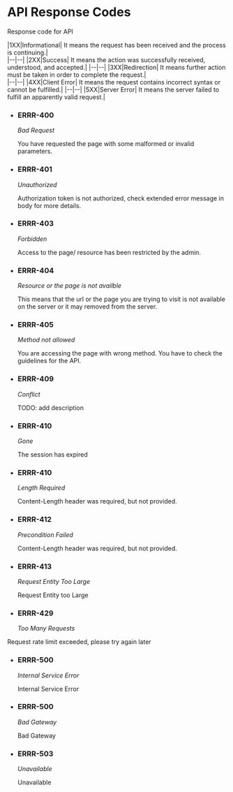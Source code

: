 
# API Response Codes
Response code for API

|1XX|Informational| It means the request has been received and the process is continuing.|  
|--|--|
|2XX|Success| It means the action was successfully received, understood, and accepted.|
|--|--|
|3XX|Redirection| It means further action must be taken in order to complete the request.|  
|--|--|
|4XX|Client Error| It means the request contains incorrect syntax or cannot be fulfilled.|
|--|--|
|5XX|Server Error| It means the server failed to fulfill an apparently valid request.|

- ### ERRR-400
	_Bad Request_
  
  You have requested the page with some malformed or invalid parameters.
  
- ### ERRR-401
	_Unauthorized_
  
  Authorization token is not authorized, check extended error message in body for more details.

- ### ERRR-403
	_Forbidden_
  
  Access to the page/ resource has been restricted by the admin.

- ### ERRR-404
	_Resource or the page is not availble_
  
  This means that the url or the page you are trying to visit is not available on the  	server or it may removed from the server.

- ### ERRR-405
	_Method not allowed_
  
  You are accessing the page with wrong method. You have to check the guidelines for the API.
  
- ### ERRR-409
	_Conflict_
  
  TODO: add description

- ### ERRR-410
	_Gone_
  
  The session has expired
  
- ### ERRR-410
	_Length Required_

  Content-Length header was required, but not provided.

- ### ERRR-412
	_Precondition Failed_

  Content-Length header was required, but not provided.

- ### ERRR-413
	_Request Entity Too Large_

  Request Entity too Large
  
 - ### ERRR-429
	_Too Many Requests_

  Request rate limit exceeded, please try again later

- ### ERRR-500
	_Internal Service Error_

   Internal Service Error

- ### ERRR-500
	_Bad Gateway_

   Bad Gateway

- ### ERRR-503
	_Unavailable_

   Unavailable
